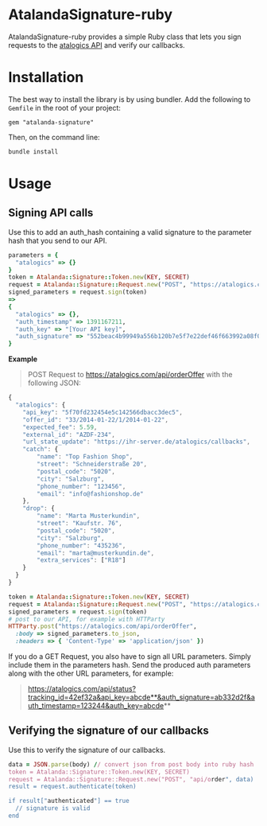 AtalandaSignature-ruby
==================

AtalandaSignature-ruby provides a simple Ruby class that lets you sign requests to the [atalogics API](http://atalogics.com) and verify our callbacks.

Installation
============

The best way to install the library is by using bundler. Add the following to `Gemfile` in the root of your project:

``` 
gem "atalanda-signature"
```

Then, on the command line:

``` bash
bundle install
```

Usage
=====

Signing API calls
-----------------
Use this to add an auth_hash containing a valid signature to the parameter hash that you send to our API.
``` ruby
parameters = {
  "atalogics" => {}
}
token = Atalanda::Signature::Token.new(KEY, SECRET)
request = Atalanda::Signature::Request.new("POST", "https://atalogics.com/api/order", parameters)
signed_parameters = request.sign(token)
=>
{
  "atalogics" => {},
  "auth_timestamp" => 1391167211,
  "auth_key" => "[Your API key]",
  "auth_signature" => "552beac4b99949a556b120b7e5f7e22def46f663992a08f0f132ad4afee68b9f"
}
```
**Example**
> POST Request to https://atalogics.com/api/orderOffer with the following JSON:
``` javascript
{
  "atalogics": {
    "api_key": "5f70fd232454e5c142566dbacc3dec5",
    "offer_id": "33/2014-01-22/1/2014-01-22",
    "expected_fee": 5.59,
    "external_id": "AZDF-234",
    "url_state_update": "https://ihr-server.de/atalogics/callbacks",
    "catch": {
        "name": "Top Fashion Shop",
        "street": "Schneiderstraße 20",
        "postal_code": "5020",
        "city": "Salzburg",
        "phone_number": "123456",
        "email": "info@fashionshop.de"
    },
    "drop": {
        "name": "Marta Musterkundin",
        "street": "Kaufstr. 76",
        "postal_code": "5020",
        "city": "Salzburg",
        "phone_number": "435236",
        "email": "marta@musterkundin.de",
        "extra_services": ["R18"]
    }
  }
}
```
``` ruby
token = Atalanda::Signature::Token.new(KEY, SECRET)
request = Atalanda::Signature::Request.new("POST", "https://atalogics.com/api/orderOffer", parameters) # parameters contains a hash representing the json above
signed_parameters = request.sign(token)
# post to our API, for example with HTTParty
HTTParty.post("https://atalogics.com/api/orderOffer", 
  :body => signed_parameters.to_json,
  :headers => { 'Content-Type' => 'application/json' })
```
If you do a GET Request, you also have to sign all URL parameters. Simply include them in the parameters hash. Send the produced auth parameters along with the other URL parameters, for example:
> https://atalogics.com/api/status?tracking_id=42ef32a&api_key=abcde**&auth_signature=ab332d2f&auth_timestamp=123244&auth_key=abcde**


Verifying the signature of our callbacks
--------------
Use this to verify the signature of our callbacks.
``` ruby
data = JSON.parse(body) // convert json from post body into ruby hash
token = Atalanda::Signature::Token.new(KEY, SECRET)
request = Atalanda::Signature::Request.new("POST", "api/order", data)
result = request.authenticate(token)

if result["authenticated"] == true
  // signature is valid
end
```

